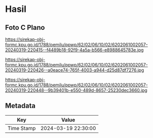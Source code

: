 # Hasil

## Foto C Plano

https://sirekap-obj-formc.kpu.go.id/1788/pemilu/ppwp/62/02/06/10/02/6202061002057-20240319-220415--f4489b18-92f9-4a5a-b566-e8988645783e.jpg

https://sirekap-obj-formc.kpu.go.id/1788/pemilu/ppwp/62/02/06/10/02/6202061002057-20240319-220426--a0eace74-765f-4003-a944-d25d87df7276.jpg

https://sirekap-obj-formc.kpu.go.id/1788/pemilu/ppwp/62/02/06/10/02/6202061002057-20240319-220448--9b39401b-e550-489d-8657-25230dec3660.jpg


## Metadata

| Key        | Value               |
| ---------- | ------------------- |
| Time Stamp | 2024-03-19 22:30:00 |



